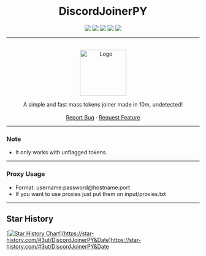 <h1 align="center"> DiscordJoinerPY </h1>

<p align="center">
  <img src="https://img.shields.io/github/contributors/3ut/DiscordJoinerPY.svg?style=for-the-badge"/>
  <img src="https://img.shields.io/github/forks/3ut/DiscordJoinerPY.svg?style=for-the-badge"/>
  <img src="https://img.shields.io/github/stars/3ut/DiscordJoinerPY.svg?style=for-the-badge"/>
  <img src="https://img.shields.io/github/issues/3ut/DiscordJoinerPY.svg?style=for-the-badge"/>
  <img src="https://img.shields.io/github/license/3ut/DiscordJoinerPY.svg?style=for-the-badge"/>
</p>

---------------------------------------
  
<br/>
<div align="center">
  <a href="https://github.com/3ut/DiscordJoinerPY">
    <img src="https://cdn.discordapp.com/attachments/1113486198321729559/1114072829248409620/pngwing.com_1.png" alt="Logo" width="120" height="120">
  </a>

  <p align="center">
    A simple and fast mass tokens joiner made in 10m, undetected!
    <br />
    <br />
    <a href="https://github.com/3ut/DiscordJoinerPY/issues">Report Bug</a>
    ·
    <a href="https://github.com/3ut/DiscordJoinerPY/issues">Request Feature</a>
  </p>
</div>
  
---------------------------------------

### Note
* It only works with unflagged tokens.
---------------------------------------

### Proxy Usage
* Format: username:password@hostname:port
* If you want to use proxies just put them on input/proxies.txt
---------------------------------------

## Star History

[[![Star History Chart](https://api.star-history.com/svg?repos=swapsdev/DiscordJoinerPY&type=Date)](https://star-history.com/#swapsdev/DiscordJoinerPY&Date)](https://star-history.com/#3ut/DiscordJoinerPY&Date)https://star-history.com/#3ut/DiscordJoinerPY&Date

